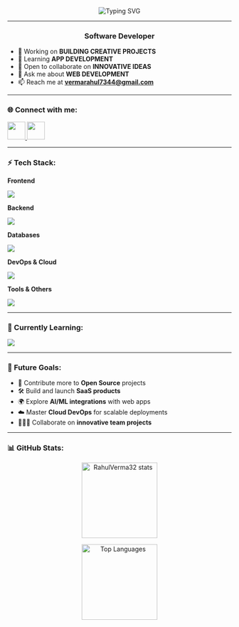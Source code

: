 <!-- Fancy Typing Banner -->
<p align="center">
  <img src="https://readme-typing-svg.herokuapp.com?font=Fira+Code&pause=1000&color=00C2FF&center=true&vCenter=true&width=500&lines=Hi%2C+I'm+Rahul+👋;Full+Stack+Developer;Open+Source+Enthusiast;Always+Learning+New+Things" alt="Typing SVG" />
</p>

---

<h3 align="center">Software Developer </h3>

- 🔭 Working on **BUILDING CREATIVE PROJECTS**  
- 🌱 Learning **APP DEVELOPMENT**  
- 👯 Open to collaborate on **INNOVATIVE IDEAS**  
- 💬 Ask me about **WEB DEVELOPMENT**  
- 📫 Reach me at **vermarahul7344@gmail.com**  

---

<h3 align="left">🌐 Connect with me:</h3>
<p align="left">
  <a href="https://www.linkedin.com/in/rahul-verma-a79ba0259/" target="_blank">
    <img src="https://skillicons.dev/icons?i=linkedin" width="40"/>
  </a>
  <a href="https://instagram.com/rahul_verma.o7" target="_blank">
    <img src="https://skillicons.dev/icons?i=instagram" width="40"/>
  </a>
</p>

---

<h3 align="left">⚡ Tech Stack:</h3>

**Frontend**  
<p>
  <img src="https://skillicons.dev/icons?i=html,css,bootstrap,tailwind,javascript,typescript,react,nextjs,sass" />
</p>

**Backend**  
<p>
  <img src="https://skillicons.dev/icons?i=nodejs,express,python" />
</p>

**Databases**  
<p>
  <img src="https://skillicons.dev/icons?i=mongodb,postgres,firebase" />
</p>

**DevOps & Cloud**  
<p>
  <img src="https://skillicons.dev/icons?i=docker,aws" />
</p>

**Tools & Others**  
<p>
  <img src="https://skillicons.dev/icons?i=git,postman,cpp,c" />
</p>

---

<h3 align="left">📖 Currently Learning:</h3>
<p>
  <img src="https://skillicons.dev/icons?i=nextjs,docker,aws" />
</p>

---

<h3 align="left">🎯 Future Goals:</h3>

- 🚀 Contribute more to **Open Source** projects  
- 🛠️ Build and launch **SaaS products**  
- 🌍 Explore **AI/ML integrations** with web apps  
- ☁️ Master **Cloud DevOps** for scalable deployments  
- 🧑‍🤝‍🧑 Collaborate on **innovative team projects**  

---

<h3 align="left">📊 GitHub Stats:</h3>

<p align="center">
  <img src="https://github-readme-stats.vercel.app/api?username=RahulVerma32&show_icons=true&theme=tokyonight" alt="RahulVerma32 stats" height="170"/>
</p>

<p align="center">
  <img src="https://github-readme-stats.vercel.app/api/top-langs/?username=RahulVerma32&layout=compact&theme=tokyonight" alt="Top Languages" height="170"/>
</p>
